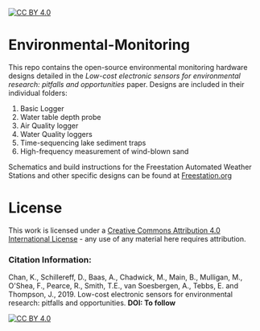[![CC BY 4.0][cc-by-shield]][cc-by]

# Environmental-Monitoring
This repo contains the open-source environmental monitoring hardware designs detailed in the *Low-cost electronic sensors for environmental research: pitfalls and opportunities* paper. Designs are included in their individual folders:
1. Basic Logger
2. Water table depth probe
3. Air Quality logger
4. Water Quality loggers
5. Time-sequencing lake sediment traps
6. High-frequency measurement of wind-blown sand

Schematics and build instructions for the Freestation Automated Weather Stations and other specific designs can be found at [Freestation.org](http://freestation.org)


# License
This work is licensed under a [Creative Commons Attribution 4.0 International
License][cc-by] - any use of any material here requires attribution.

### Citation Information:
Chan, K., Schillereff, D., Baas, A., Chadwick, M., Main, B., Mulligan, M., O'Shea, F., Pearce, R., Smith, T.E., van Soesbergen, A., Tebbs, E. and Thompson, J., 2019. Low-cost electronic sensors for environmental research: pitfalls and opportunities. **DOI: To follow**

[![CC BY 4.0][cc-by-image]][cc-by]

[cc-by]: http://creativecommons.org/licenses/by/4.0/
[cc-by-image]: https://i.creativecommons.org/l/by/4.0/88x31.png
[cc-by-shield]: https://img.shields.io/badge/License-CC%20BY%204.0-lightgrey.svg
